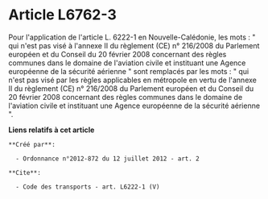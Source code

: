 # Article L6762-3

Pour l'application de l'article L. 6222-1 en Nouvelle-Calédonie, les mots : " qui n'est pas visé à l'annexe II du règlement
(CE) n° 216/2008 du Parlement européen et du Conseil du 20 février 2008 concernant des règles communes dans le domaine de
l'aviation civile et instituant une Agence européenne de la sécurité aérienne " sont remplacés par les mots : " qui n'est pas
visé par les règles applicables en métropole en vertu de l'annexe II du règlement (CE) n° 216/2008 du Parlement européen et
du Conseil du 20 février 2008 concernant des règles communes dans le domaine de l'aviation civile et instituant une Agence
européenne de la sécurité aérienne ".

**Liens relatifs à cet article**

	**Créé par**:

	  - Ordonnance n°2012-872 du 12 juillet 2012 - art. 2

	**Cite**:

	  - Code des transports - art. L6222-1 (V)

